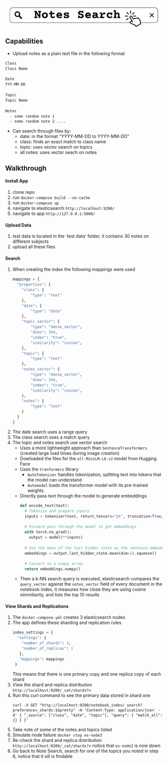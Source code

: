 ![](https://github.com/IshaSathe/NotesSearch/blob/main/static/title.png)



## Capabilities
- Upload notes as a plain text file in the following format
```txt
Class
Class Name

Date
YYY-MM-DD

Topic
Topic Name

Notes
  - some random note 1
  - some random note 2 ....
```
- Can search through files by:
  - date: in the format "YYYY-MM-DD to YYYY-MM-DD"
  - class: finds an exact match to class name
  - topic: uses vector search on topics
  - all notes: uses vector seach on notes

## Walkthrough
#### Install App
   1. clone repo
   2. run `docker-compose build --no-cache`
   3. run `docker-compose up`
   4. navigate to elasticsearch `http://localhost:9200/`
   5. navigate to app `http://127.0.0.1:5000/`
#### Upload Data
   1. test data is located in the 'test data' folder, it contains 30 notes on different subjects
   2. upload all these files
#### Search
   1. When creating the index the following mappings were used
      ```python
      mappings = {
        "properties": {
          "class": {
              "type": "text"
          },
          "date": {
              "type": "date"
          },
          "topic_vector": {
              "type": "dense_vector",
              "dims": 384,
              "index": "true",
              "similarity": "cosine",
          },
          "topic": {
              "type": "text"
          },
          "notes_vector": {
              "type": "dense_vector",
              "dims": 384,
              "index": "true",
              "similarity": "cosine",
          },
          "notes": {
              "type": "text"
          }
        }
      }
      ````
   2. The date search uses a range query
   3. The class search uses a match query
   4. The topic and notes search use vector search
      - Uses a more lightweight approach than `SentenceTransformers` (created large load times during image creation)
      - Dowloaded the files for the `all-MiniLM-L6-v2` model from Hugging Face
      - Uses the `tranformers` library
        - `AutoTokenizer` handles tokenization, splitting text into tokens that the model can understand
        - `Automodel` loads the transformer model with its pre-trained weights
      - Directly pass text through the model to generate embeddings
        ```python
        def encode_text(text):
          # Tokenize and prepare inputs
          inputs = tokenizer(text, return_tensors="pt", truncation=True, padding=True)

          # Forward pass through the model to get embeddings
          with torch.no_grad():
            output = model(**inputs)

          # Use the mean of the last hidden state as the sentence embedding
          embeddings = output.last_hidden_state.mean(dim=1).squeeze()

          # Convert to a numpy array
          return embeddings.numpy()
        ```
      - Then a k-NN search query is executed, elasticsearch compares the `query_vector` against the `notes_vector` field of every document in the notebook index, it measures how close they are using cosine simmiliarity, and lists the top 10 results
#### View Shards and Replications
1. The `docker-compose.yml` creates 3 elasticsearch nodes
2. The app defines these sharding and replication rules
   ```python
   index_settings = {
     "settings": {
       "number_of_shards": 3,
       "number_of_replicas": 1
      },
      "mappings": mappings
    }
   ```
   This means that there is one primary copy and one replica copy of each shard
3. View the shard and replica distribution `http://localhost:9200/_cat/shards?v`
4. Run this curl command to see the primary data stored in shard one
   ```
   curl -X GET "http://localhost:9200/notebook_index/_search?preference=_shards:1&pretty" -H 'Content-Type: application/json' -d' { "_source": ["class", "date", "topic"], "query": { "match_all": {} } }'
   ```
6. Take note of some of the notes and topics listed
7. Simulate node failure `docker stop es-node2`
8. Re-check the shard and replica distribution `http://localhost:9200/_cat/shards?v` notice that `es-node2` is now down
9. Go back to Note Search, search for one of the topics you noted in step 6, notice that it sill is findable





